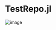 # TestRepo.jl

![image](https://github.com/user-attachments/assets/f774cd11-9d9b-45db-8bf5-a6bc131ccdea)
